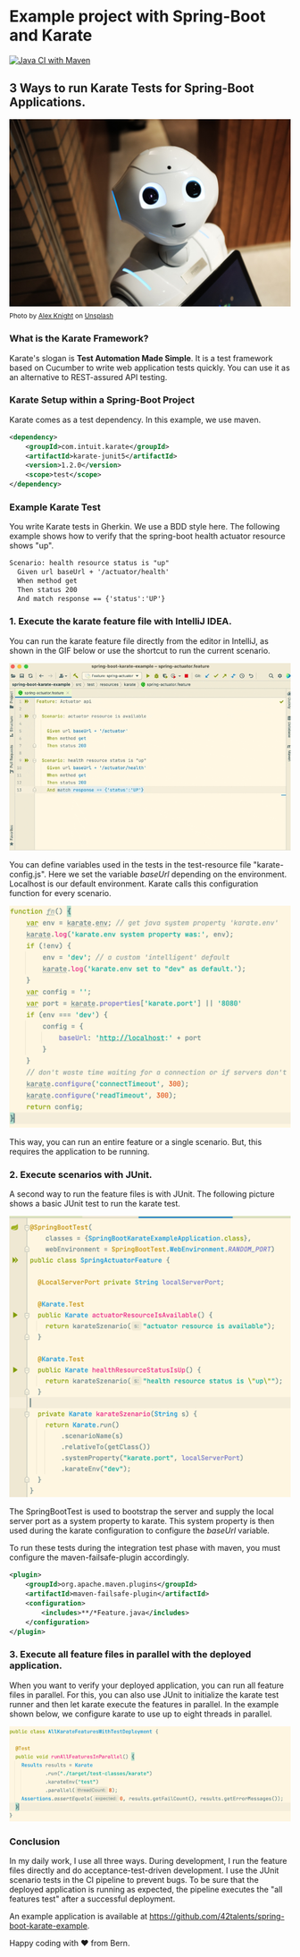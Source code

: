 # Example project with Spring-Boot and Karate

[![Java CI with Maven](https://github.com/42talents/spring-boot-karate-example/actions/workflows/maven.yml/badge.svg)](https://github.com/42talents/spring-boot-karate-example/actions/workflows/maven.yml)


## 3 Ways to run Karate Tests for Spring-Boot Applications.

![](alex-knight-2EJCSULRwC8-unsplash.jpg)
<sub>
Photo by <a href="https://unsplash.com/@agk42?utm_source=unsplash&utm_medium=referral&utm_content=creditCopyText">Alex Knight</a> on <a href="https://unsplash.com/s/photos/automation?utm_source=unsplash&utm_medium=referral&utm_content=creditCopyText">Unsplash</a>
</sub>

### What is the Karate Framework?
Karate's slogan is **Test Automation Made Simple**. It is a test framework based on Cucumber to write web application tests quickly. You can use it as an alternative to REST-assured API testing.

### Karate Setup within a Spring-Boot Project
Karate comes as a test dependency. In this example, we use maven.
```xml
<dependency>
    <groupId>com.intuit.karate</groupId>
    <artifactId>karate-junit5</artifactId>
    <version>1.2.0</version>
    <scope>test</scope>
</dependency>
```

### Example Karate Test
You write Karate tests in Gherkin. We use a BDD style here. The following example shows how to verify that the spring-boot health actuator resource shows "up".
```gherkin
Scenario: health resource status is "up"
  Given url baseUrl + '/actuator/health'
  When method get
  Then status 200
  And match response == {'status':'UP'}
```


### 1. Execute the karate feature file with IntelliJ IDEA.

You can run the karate feature file directly from the editor in IntelliJ, as shown in the GIF below or use the shortcut to run the current scenario.

![Execute Karate Feature From Editor](run_karate_feature_1.gif)

You can define variables used in the tests in the test-resource file "karate-config.js". Here we set the variable *baseUrl* depending on the environment. Localhost is our default environment. Karate calls this configuration function for every scenario.

![Karate Configuration File](karate_config.png)

This way, you can run an entire feature or a single scenario. But, this requires the application to be running.


### 2. Execute scenarios with JUnit.

A second way to run the feature files is with JUnit. The following picture shows a basic JUnit test to run the karate test.

![Run karate scenario with junit.](feature_junit_test.png)

The SpringBootTest is used to bootstrap the server and supply the local server port as a system property to karate. This system property is then used during the karate configuration to configure the *baseUrl* variable.

To run these tests during the integration test phase with maven, you must configure the maven-failsafe-plugin accordingly.

```xml
<plugin>
    <groupId>org.apache.maven.plugins</groupId>
    <artifactId>maven-failsafe-plugin</artifactId>
    <configuration>
        <includes>**/*Feature.java</includes>
    </configuration>
</plugin>
```


### 3. Execute all feature files in parallel with the deployed application.

When you want to verify your deployed application, you can run all feature files in parallel.
For this, you can also use JUnit to initialize the karate test runner and then let karate execute the features in parallel.
In the example shown below, we configure karate to use up to eight threads in parallel.

![Run all Karate Feature Files](karate_run_all_junit.png)


### Conclusion

In my daily work, I use all three ways.
During development, I run the feature files directly and do acceptance-test-driven development.
I use the JUnit scenario tests in the CI pipeline to prevent bugs.
To be sure that the deployed application is running as expected, the pipeline executes the "all features test" after a successful deployment.

An example application is available at https://github.com/42talents/spring-boot-karate-example.

Happy coding with ❤️ from Bern.
